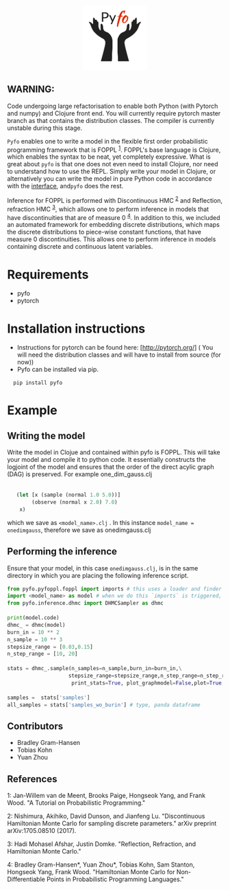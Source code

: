 

<div align="center">
  <a href="https://github.com/bradleygramhansen/pyfo"> <img width="150px" height="150px" src="docs/pyfologo.png"></a>
</div>

## WARNING:
Code undergoing large refactorisation to enable both Python (with Pytorch and numpy) and Clojure front end. You will currently require pytorch master branch 
as that contains the distribution classes. The compiler is currently unstable during this stage.

`Pyfo` enables one to write a model in the flexible first order probabilistic programming framework
that is FOPPL <sup>[1](#fn1)</sup>. FOPPL's base language is Clojure, which enables the syntax to be neat, yet completely expressive.
What is great about `pyfo` is that one does not even need to install Clojure, nor need to understand how to use the REPL.
Simply write your model in Clojure, or alternatively you can write the model in pure Python code in accordance with the
[interface](https://github.com/bradleygramhansen/pyfo/blob/master/pyfo/utils/interface.py), and`pyfo` does the rest.

Inference for FOPPL is performed with Discontinuous HMC <sup>[2](#fn2)</sup> and Reflection, refraction HMC <sup>[3](#fn3)</sup>, which allows one to
perform inference in models that have discontinuities that are of measure 0 <sup>[4](#fn4)</sup>. In addition to this, we included an
automated framework for embedding discrete distributions, which maps the discrete distributions to piece-wise constant functions, that have measure 0
discontinuities. This allows one to perform inference in models containing discrete and continuous latent variables.


# Requirements
 * pyfo
 * pytorch

# Installation instructions
 * Instructions for pytorch can be found here: [http://pytorch.org/] ( You will need the distribution classes and will have to install from source (for now))
 * Pyfo can be installed via pip.
  ```python
    pip install pyfo
   ```


# Example

## Writing the model
Write the model in Clojue and contained within pyfo is FOPPL. This will take your model and compile it to python code.
It essentially constructs the logjoint of the model and ensures that the order of the direct acylic graph (DAG) is
preserved. For example one_dim_gauss.clj

```clojure

   (let [x (sample (normal 1.0 5.0))]
        (observe (normal x 2.0) 7.0)
    x)
```
which we save as `<model_name>.clj` .  In this instance `model_name = onedimgauss`, therefore we save as onedimgauss.clj
## Performing the inference

Ensure that your model, in this case `onedimgauss.clj`, is in the same directory in which you are placing the following
inference script.

```python
from pyfo.pyfoppl.foppl import imports # this uses a loader and finder module.
import <model_name> as model # when we do this `imports` is triggered, compiles the modle automatically and loads it as a module.
from pyfo.inference.dhmc import DHMCSampler as dhmc

print(model.code)
dhmc_ = dhmc(model)
burn_in = 10 ** 2
n_sample = 10 ** 3
stepsize_range = [0.03,0.15]
n_step_range = [10, 20]

stats = dhmc_.sample(n_samples=n_sample,burn_in=burn_in,\
                    stepsize_range=stepsize_range,n_step_range=n_step_range,\
                     print_stats=True, plot_graphmodel=False,plot=True, save_samples=True)

samples =  stats['samples']
all_samples = stats['samples_wo_burin'] # type, panda dataframe

```

## Contributors

- Bradley Gram-Hansen
- Tobias Kohn
- Yuan Zhou

## References

<a name="fn1">1</a>: Jan-Willem van de Meent, Brooks Paige, Hongseok Yang, and Frank Wood. "A Tutorial on Probabilistic Programming."

<a name="fn2">2</a>: Nishimura, Akihiko, David Dunson, and Jianfeng Lu. "Discontinuous Hamiltonian Monte Carlo for sampling discrete parameters." arXiv preprint arXiv:1705.08510 (2017).

<a name="fn3">3</a>: Hadi Mohasel Afshar, Justin Domke. "Reflection, Refraction, and Hamiltonian Monte Carlo."

<a name="fn4">4</a>: Bradley Gram-Hansen*, Yuan Zhou*, Tobias Kohn, Sam Stanton, Hongseok Yang, Frank Wood. "Hamiltonian Monte Carlo for Non-Differentiable Points in Probabilistic Programming Languages."
